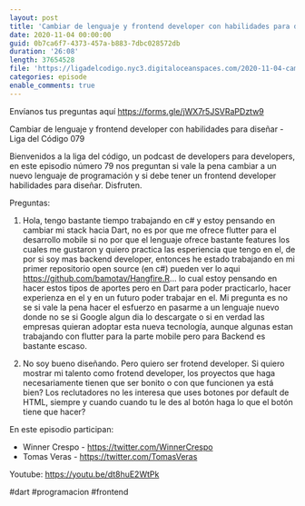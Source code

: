 ```yaml
---
layout: post
title: 'Cambiar de lenguaje y frontend developer con habilidades para diseñar - Liga del Código 079'
date: 2020-11-04 00:00:00
guid: 0b7ca6f7-4373-457a-b883-7dbc028572db
duration: '26:08'
length: 37654528
file: 'https://ligadelcodigo.nyc3.digitaloceanspaces.com/2020-11-04-cambiar-de-lenguaje-y-frontend-developer-con-habilidades-para-dise%C3%B1ar.mp3'
categories: episode
enable_comments: true
---
```


Envíanos tus preguntas aquí https://forms.gle/jWX7r5JSVRaPDztw9

Cambiar de lenguaje y frontend developer con habilidades para diseñar  - Liga del Código 079

Bienvenidos a la liga del código, un podcast de developers para developers, en este episodio número 79 nos preguntan  si vale la pena cambiar a un nuevo lenguaje de programación y si debe tener un frontend developer habilidades para diseñar. Disfruten.

Preguntas:
1) Hola, tengo bastante tiempo trabajando en c# y estoy pensando en cambiar mi stack  hacia Dart, no es por que me ofrece flutter para el desarrollo mobile si no por que el lenguaje ofrece bastante features los cuales me gustaron y quiero practica las esperiencia que tengo en el, de por si soy mas backend developer, entonces he estado trabajando en mi primer repositorio open source (en c#) pueden ver lo aqui https://github.com/bamotav/Hangfire.R... lo cual estoy pensando en hacer estos tipos de aportes pero en Dart para poder practicarlo, hacer experienza en el y en un futuro poder trabajar en el.
Mi pregunta es no se si vale la pena hacer el esfuerzo en pasarme a un lenguaje nuevo donde no se si Google algun dia lo descargate o si en verdad las empresas quieran adoptar esta nueva tecnología, aunque algunas estan trabajando con flutter para la parte mobile pero para Backend es bastante escaso.


2) No soy bueno diseñando. Pero quiero ser frotend developer. Si quiero mostrar mi talento como frotend developer, los proyectos que haga necesariamente tienen que ser bonito o con que funcionen ya está bien? Los reclutadores no les interesa que uses  botones por default de HTML, siempre y cuando cuando tu le des al botón haga lo que el botón tiene que hacer?

En este episodio participan:

- Winner Crespo - https://twitter.com/WinnerCrespo
- Tomas Veras - https://twitter.com/TomasVeras


Youtube: https://youtu.be/dt8huE2WtPk

#dart #programacion #frontend

